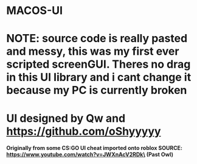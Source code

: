 # MACOS-UI
# NOTE: source code is really pasted and messy, this was my first ever scripted screenGUI. Theres no drag in this UI library and i cant change it because my PC is currently broken 
# UI designed by Qw and https://github.com/oShyyyyy






**Originally from some CS:GO UI cheat imported onto roblox SOURCE: https://www.youtube.com/watch?v=JWXnAcV2RDk\ (Past Owl)**


